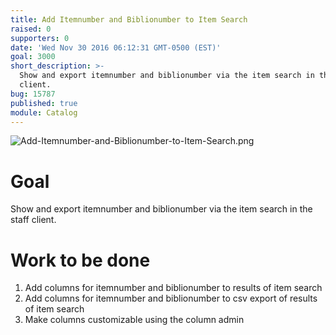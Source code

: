 ```yaml
---
title: Add Itemnumber and Biblionumber to Item Search
raised: 0
supporters: 0
date: 'Wed Nov 30 2016 06:12:31 GMT-0500 (EST)'
goal: 3000
short_description: >-
  Show and export itemnumber and biblionumber via the item search in the staff
  client.
bug: 15787
published: true
module: Catalog
---
```


![Add-Itemnumber-and-Biblionumber-to-Item-Search.png]({{site.baseurl}}/source/images/Add-Itemnumber-and-Biblionumber-to-Item-Search.png)

# Goal
Show and export itemnumber and biblionumber via the item search in the staff client.

# Work to be done
1. Add columns for itemnumber and biblionumber to results of item search
2. Add columns for itemnumber and biblionumber to csv export of results of item search
3. Make columns customizable using the column admin
